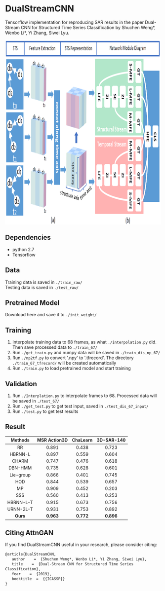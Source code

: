 # DualStreamCNN
Tensorflow implementation for reproducing SAR results in the paper Dual-Stream CNN for Structured Time Series Classification by Shuchen Weng*, Wenbo Li*, Yi Zhang, Siwei Lyu.

 <img src="https://github.com/SCWengTJU/DualStreamCNN/blob/master/Figures/Fig1.png" width = "900" height = "600" align=center />

## Dependencies
* python 2.7  
* Tensorflow  

## Data
Training data is saved in ```./train_raw/```</br>
Testing data is saved in ```./test_raw/```

## Pretrained Model
Download here and save it to ```./init_weight/```

## Training
1. Interpolate training data to 68 frames, as what ```./interpolation.py``` did. Then save processed data to ```./train_67/```
2. Run ```./get_train.py``` and numpy data will be saved in ```./train_dis_np_67/```
3. Run ```./np2tf.py``` to convert '.npy' to '.tfrecord'. The directory ```./train_67_tfrecord/``` will be created automatically
4. Run ```./train.py``` to load pretrained model and start training

## Validation
1. Run ```./Interplation.py``` to interpolate frames to 68. Processed data will be saved in ```./test_67/```
2. Run ```./get_test.py``` to get test input, saved in ```./test_dis_67_input/```
3. Run ```./test.py``` to get test results

## Result

| Methods | MSR Action3D | ChaLearn | 3D-SAR-140 |
| :------: | :------: | :------: | :------: |
| RR | 0.891 | 0.438 | 0.723 |
| HBRNN-L | 0.897 | 0.559 | 0.604 |
| CHARM | 0.747 | 0.476 | 0.618 |
| DBN-HMM | 0.735 | 0.628 | 0.601 |
| Lie-group | 0.866 | 0.401 | 0.745 |
| HOD | 0.844 | 0.539 | 0.657 |
| MP | 0.909 | 0.452 | 0.203 |
| SSS | 0.560 | 0.413 | 0.253 |
| HBRNN-L-T | 0.915 | 0.673 | 0.756 |
| URNN-2L-T | 0.931 | 0.753 | 0.892 |
| **Ours** | **0.963** | **0.772** | **0.896** |

## Citing AttnGAN
If you find DualStreamCNN useful in your research, please consider citing:  

```
@article{DualStreamCNN,
   author    =  {Shuchen Weng*, Wenbo Li*, Yi Zhang, Siwei Lyu},  
   title    =  {Dual-Stream CNN for Structured Time Series Classification},  
   Year    =  {2019},  
   booktitle  =  {{ICASSP}}  
}
```


